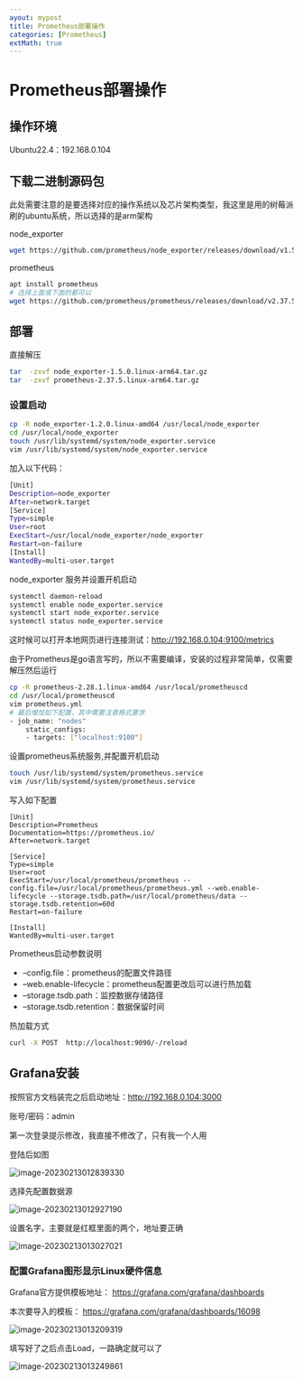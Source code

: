 ```yaml
---
ayout: mypost
title: Prometheus部署操作
categories: [Prometheus]
extMath: true
---
```


# Prometheus部署操作

## 操作环境

Ubuntu22.4：192.168.0.104

## 下载二进制源码包

[官方下载地址]:https://prometheus.io/download/

此处需要注意的是要选择对应的操作系统以及芯片架构类型，我这里是用的树莓派刷的ubuntu系统，所以选择的是arm架构

node_exporter

```bash
wget https://github.com/prometheus/node_exporter/releases/download/v1.5.0/node_exporter-1.5.0.linux-arm64.tar.gz
```

prometheus

```bash
apt install prometheus
# 选择上面或下面的都可以
wget https://github.com/prometheus/prometheus/releases/download/v2.37.5/prometheus-2.37.5.linux-arm64.tar.gz
```

## 部署

直接解压

```bash
tar  -zxvf node_exporter-1.5.0.linux-arm64.tar.gz
tar  -zxvf prometheus-2.37.5.linux-arm64.tar.gz
```

### 设置启动

```bash
cp -R node_exporter-1.2.0.linux-amd64 /usr/local/node_exporter
cd /usr/local/node_exporter
touch /usr/lib/systemd/system/node_exporter.service 
vim /usr/lib/systemd/system/node_exporter.service
```

加入以下代码：

```bash
[Unit]
Description=node_exporter
After=network.target
[Service]
Type=simple
User=root
ExecStart=/usr/local/node_exporter/node_exporter
Restart=on-failure
[Install]
WantedBy=multi-user.target
```

node_exporter 服务并设置开机启动

```bash
systemctl daemon-reload
systemctl enable node_exporter.service
systemctl start node_exporter.service
systemctl status node_exporter.service
```

这时候可以打开本地网页进行连接测试：http://192.168.0.104:9100/metrics

由于Prometheus是go语言写的，所以不需要编译，安装的过程非常简单，仅需要解压然后运行

```bash
cp -R prometheus-2.28.1.linux-amd64 /usr/local/prometheuscd
cd /usr/local/prometheuscd 
vim prometheus.yml
# 最后增加如下配置，其中需要注意格式要求
- job_name: "nodes"
    static_configs:
    - targets: ["localhost:9100"]
```

设置prometheus系统服务,并配置开机启动

```bash
touch /usr/lib/systemd/system/prometheus.service
vim /usr/lib/systemd/system/prometheus.service
```

写入如下配置

```
[Unit]
Description=Prometheus
Documentation=https://prometheus.io/
After=network.target

[Service]
Type=simple
User=root
ExecStart=/usr/local/prometheus/prometheus --config.file=/usr/local/prometheus/prometheus.yml --web.enable-lifecycle --storage.tsdb.path=/usr/local/prometheus/data --storage.tsdb.retention=60d
Restart=on-failure

[Install]
WantedBy=multi-user.target
```

Prometheus启动参数说明

- –config.file：prometheus的配置文件路径
- –web.enable-lifecycle：prometheus配置更改后可以进行热加载
- –storage.tsdb.path：监控数据存储路径
- –storage.tsdb.retention：数据保留时间

热加载方式

```bash
curl -X POST  http://localhost:9090/-/reload
```

## Grafana安装

[官方文档]:https://grafana.com/docs/grafana/next/setup-grafana/installation/debian/

按照官方文档装完之后启动地址：http://192.168.0.104:3000

账号/密码：admin

第一次登录提示修改，我直接不修改了，只有我一个人用

登陆后如图

<img src="https://bear-iot-c-test.oss-cn-shenzhen.aliyuncs.com/biji/202302130128390.png" alt="image-20230213012839330"/>

选择先配置数据源

![image-20230213012927190](https://bear-iot-c-test.oss-cn-shenzhen.aliyuncs.com/biji/202302130129243.png)

设置名字，主要就是红框里面的两个，地址要正确

![image-20230213013027021](https://bear-iot-c-test.oss-cn-shenzhen.aliyuncs.com/biji/202302130130063.png)

### 配置Grafana图形显示Linux硬件信息

Grafana官方提供模板地址： https://grafana.com/grafana/dashboards

本次要导入的模板： https://grafana.com/grafana/dashboards/16098

![image-20230213013209319](https://bear-iot-c-test.oss-cn-shenzhen.aliyuncs.com/biji/202302130132371.png)

填写好了之后点击Load，一路确定就可以了

![image-20230213013249861](https://bear-iot-c-test.oss-cn-shenzhen.aliyuncs.com/biji/202302130132898.png)

